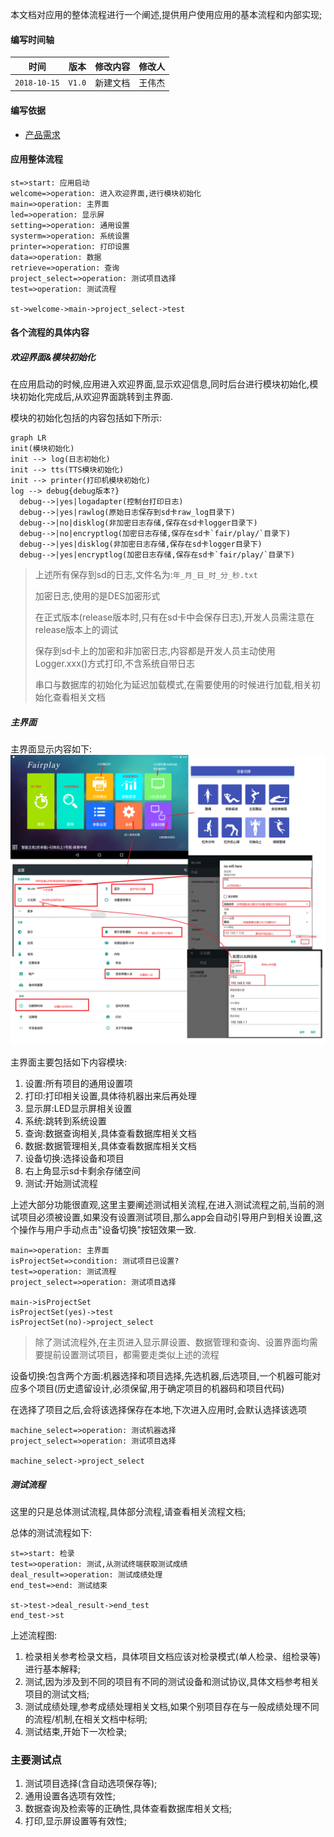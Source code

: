 本文档对应用的整体流程进行一个阐述,提供用户使用应用的基本流程和内部实现;

#### 编写时间轴

|        时间         |   版本   | 修改内容 | 修改人 |
| :-----------------: | :------: | :------: | :----: |
| `2018-10-15`|  `V1.0` | 新建文档 |  王伟杰  |        |

#### 编写依据

- [产品需求](./ref/智能主机项目1.3原型演示.exe)

#### 应用整体流程

~~~flow
st=>start: 应用启动
welcome=>operation: 进入欢迎界面,进行模块初始化
main=>operation: 主界面
led=>operation: 显示屏
setting=>operation: 通用设置
systerm=>operation: 系统设置
printer=>operation: 打印设置
data=>operation: 数据
retrieve=>operation: 查询
project_select=>operation: 测试项目选择
test=>operation: 测试流程

st->welcome->main->project_select->test
~~~



#### 各个流程的具体内容

##### 欢迎界面&模块初始化

在应用启动的时候,应用进入欢迎界面,显示欢迎信息,同时后台进行模块初始化,模块初始化完成后,从欢迎界面跳转到主界面.

模块的初始化包括的内容包括如下所示:

```mermaid
graph LR
init(模块初始化)
init --> log(日志初始化)
init --> tts(TTS模块初始化)
init --> printer(打印机模块初始化)
log --> debug{debug版本?}
  debug-->|yes|logadapter(控制台打印日志)
  debug-->|yes|rawlog(原始日志保存到sd卡raw_log目录下)
  debug-->|no|disklog(非加密日志存储,保存在sd卡logger目录下)
  debug-->|no|encryptlog(加密日志存储,保存在sd卡`fair/play/`目录下)
  debug-->|yes|disklog(非加密日志存储,保存在sd卡logger目录下)
  debug-->|yes|encryptlog(加密日志存储,保存在sd卡`fair/play/`目录下)

```

> 上述所有保存到sd的日志,文件名为:`年_月_日_时_分_秒.txt`
>
> 加密日志,使用的是DES加密形式
>
> 在正式版本(release版本时,只有在sd卡中会保存日志),开发人员需注意在release版本上的调试
>
> 保存到sd卡上的加密和非加密日志,内容都是开发人员主动使用Logger.xxx()方式打印,不含系统自带日志
>
> 串口与数据库的初始化为延迟加载模式,在需要使用的时候进行加载,相关初始化查看相关文档

##### 主界面

主界面显示内容如下:![主界面](./picture/主界面.png)

主界面主要包括如下内容模块:

1. 设置:所有项目的通用设置项
2. 打印:打印相关设置,具体待机器出来后再处理
3. 显示屏:LED显示屏相关设置
4. 系统:跳转到系统设置
5. 查询:数据查询相关,具体查看数据库相关文档
6. 数据:数据管理相关,具体查看数据库相关文档
7. 设备切换:选择设备和项目
8. 右上角显示sd卡剩余存储空间
9. 测试:开始测试流程

上述大部分功能很直观,这里主要阐述测试相关流程,在进入测试流程之前,当前的测试项目必须被设置,如果没有设置测试项目,那么app会自动引导用户到相关设置,这个操作与用户手动点击"设备切换"按钮效果一致.

~~~flow
main=>operation: 主界面
isProjectSet=>condition: 测试项目已设置?
test=>operation: 测试流程
project_select=>operation: 测试项目选择

main->isProjectSet
isProjectSet(yes)->test
isProjectSet(no)->project_select
~~~

> 除了测试流程外,在主页进入显示屏设置、数据管理和查询、设置界面均需要提前设置测试项目，都需要走类似上述的流程

设备切换:包含两个方面:机器选择和项目选择,先选机器,后选项目,一个机器可能对应多个项目(历史遗留设计,必须保留,用于确定项目的机器码和项目代码)

在选择了项目之后,会将该选择保存在本地,下次进入应用时,会默认选择该选项

```flow
machine_select=>operation: 测试机器选择
project_select=>operation: 测试项目选择

machine_select->project_select
```

##### 测试流程

这里的只是总体测试流程,具体部分流程,请查看相关流程文档;

总体的测试流程如下:

```flow
st=>start: 检录
test=>operation: 测试,从测试终端获取测试成绩
deal_result=>operation: 测试成绩处理
end_test=>end: 测试结束

st->test->deal_result->end_test
end_test->st
```

上述流程图:

1. 检录相关参考检录文档，具体项目文档应该对检录模式(单人检录、组检录等)进行基本解释;
2. 测试,因为涉及到不同的项目有不同的测试设备和测试协议,具体文档参考相关项目的测试文档;
3. 测试成绩处理,参考成绩处理相关文档,如果个别项目存在与一般成绩处理不同的流程/机制,在相关文档中标明;
4. 测试结束,开始下一次检录;

### 主要测试点

1. 测试项目选择(含自动选项保存等);
2. 通用设置各选项有效性;
3. 数据查询及检索等的正确性,具体查看数据库相关文档;
4. 打印,显示屏设置等有效性;

